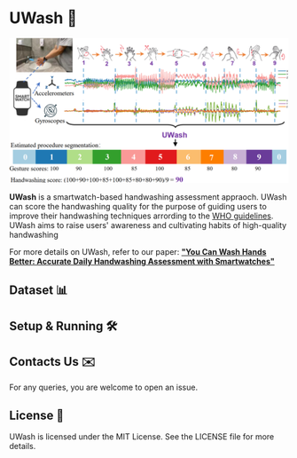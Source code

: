 # UWash 👋

<p align="center">
  <img src="./overview.png" alt="image-20240719171906628" width="600px"/>
</p>

**UWash** is a smartwatch-based handwashing assessment appraoch. UWash can score the handwashing quality for the purpose of guiding users to improve their handwashing techniques arrording to the [WHO guidelines](https://www.who.int/publications/m/item/hand-hygiene-why-how-when). UWash aims to raise users' awareness and cultivating habits of high-quality handwashing

For more details on UWash, refer to our paper: [**"You Can Wash Hands Better: Accurate Daily
Handwashing Assessment with Smartwatches"**](http://arxiv.org/abs/2112.06657)

## Dataset 📊


## Setup & Running 🛠️


## Contacts Us ✉️
For any queries, you are welcome to open an issue.

## License 📜
UWash is licensed under the MIT License. See the LICENSE file for more details.

## 
